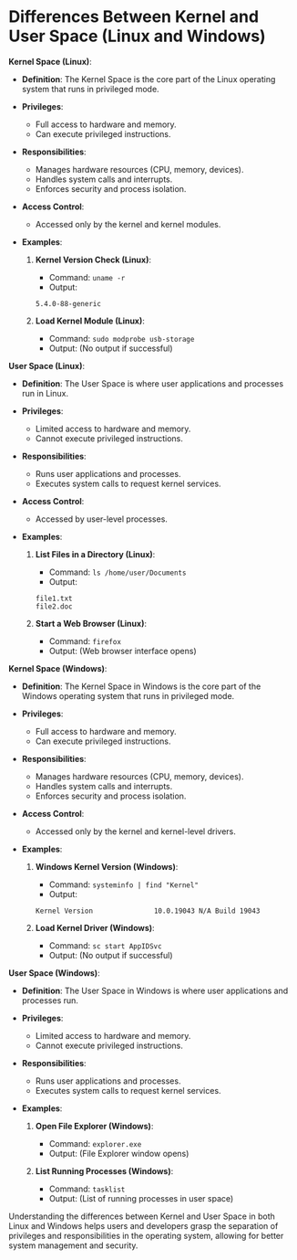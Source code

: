 # Differences Between Kernel and User Space (Linux and Windows)

**Kernel Space (Linux)**:

- **Definition**: The Kernel Space is the core part of the Linux operating system that runs in privileged mode.

- **Privileges**:
  - Full access to hardware and memory.
  - Can execute privileged instructions.

- **Responsibilities**:
  - Manages hardware resources (CPU, memory, devices).
  - Handles system calls and interrupts.
  - Enforces security and process isolation.

- **Access Control**:
  - Accessed only by the kernel and kernel modules.

- **Examples**:

  1. **Kernel Version Check (Linux)**:
     - Command: `uname -r`
     - Output: 
     ```
     5.4.0-88-generic
     ```

  2. **Load Kernel Module (Linux)**:
     - Command: `sudo modprobe usb-storage`
     - Output: (No output if successful)

**User Space (Linux)**:

- **Definition**: The User Space is where user applications and processes run in Linux.

- **Privileges**:
  - Limited access to hardware and memory.
  - Cannot execute privileged instructions.

- **Responsibilities**:
  - Runs user applications and processes.
  - Executes system calls to request kernel services.

- **Access Control**:
  - Accessed by user-level processes.

- **Examples**:

  1. **List Files in a Directory (Linux)**:
     - Command: `ls /home/user/Documents`
     - Output:
     ```
     file1.txt
     file2.doc
     ```

  2. **Start a Web Browser (Linux)**:
     - Command: `firefox`
     - Output: (Web browser interface opens)

**Kernel Space (Windows)**:

- **Definition**: The Kernel Space in Windows is the core part of the Windows operating system that runs in privileged mode.

- **Privileges**:
  - Full access to hardware and memory.
  - Can execute privileged instructions.

- **Responsibilities**:
  - Manages hardware resources (CPU, memory, devices).
  - Handles system calls and interrupts.
  - Enforces security and process isolation.

- **Access Control**:
  - Accessed only by the kernel and kernel-level drivers.

- **Examples**:

  1. **Windows Kernel Version (Windows)**:
     - Command: `systeminfo | find "Kernel"`
     - Output:
     ```
     Kernel Version               10.0.19043 N/A Build 19043
     ```

  2. **Load Kernel Driver (Windows)**:
     - Command: `sc start AppIDSvc`
     - Output: (No output if successful)

**User Space (Windows)**:

- **Definition**: The User Space in Windows is where user applications and processes run.

- **Privileges**:
  - Limited access to hardware and memory.
  - Cannot execute privileged instructions.

- **Responsibilities**:
  - Runs user applications and processes.
  - Executes system calls to request kernel services.

- **Examples**:

  1. **Open File Explorer (Windows)**:
     - Command: `explorer.exe`
     - Output: (File Explorer window opens)

  2. **List Running Processes (Windows)**:
     - Command: `tasklist`
     - Output: (List of running processes in user space)

Understanding the differences between Kernel and User Space in both Linux and Windows helps users and developers grasp the separation of privileges and responsibilities in the operating system, allowing for better system management and security.

